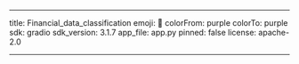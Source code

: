 
---

title: Financial_data_classification
emoji: 🦀
colorFrom: purple
colorTo: purple
sdk: gradio
sdk_version: 3.1.7
app_file: app.py
pinned: false
license: apache-2.0

---
